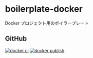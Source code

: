 # boilerplate-docker

Docker プロジェクト用のボイラープレート

## GitHub

[![docker ci](https://github.com/kannkyo/boilerplate-docker/actions/workflows/docker-ci.yml/badge.svg)](https://github.com/kannkyo/boilerplate-docker/actions/workflows/docker-ci.yml)
[![docker publish](https://github.com/kannkyo/boilerplate-docker/actions/workflows/docker-publish.yml/badge.svg)](https://github.com/kannkyo/boilerplate-docker/actions/workflows/docker-publish.yml)
